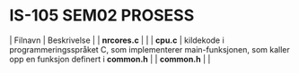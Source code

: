 # IS-105 SEM02 PROSESS

| Filnavn | Beskrivelse |
| **nrcores.c** | | 
| **cpu.c** | kildekode i programmeringsspråket C, som implementerer main-funksjonen, som kaller opp en funksjon definert i **common.h** |
| **common.h** | | 
